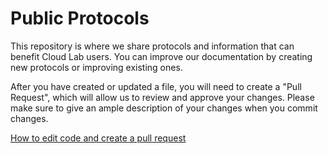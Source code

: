 # Public Protocols

This repository is where we share protocols and information that can benefit Cloud Lab users.  You can improve our documentation by creating new protocols or improving existing ones.  

After you have created or updated a file, you will need to create a "Pull Request", which will allow us to review and approve your changes. Please make sure to give an ample description of your changes when you commit changes.

<a target="_blank" href="https://cmu.box.com/s/e5rbcbbari4ry0c1l4zm6a8lj43z3jzv">How to edit code and create a pull request</a>
